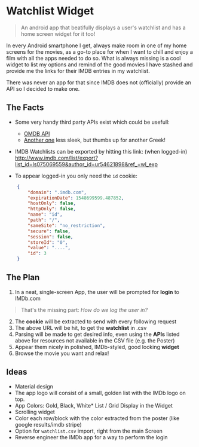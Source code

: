 # Watchlist Widget

> An android app that beatifully displays a user's watchlist and has a home screen widget for it too!

In every Android smartphone I get, always make room in one of my home screens for the movies, as a go-to place for when I want to chill and enjoy a film with all the apps needed to do so. What is always missing is a cool widget to list my options and remind of the good movies I have stashed and provide me the links for their IMDB entries in my watchlist.

There was never an app for that since IMDB does not (officially) provide an API so I decided to make one.


## The Facts

* Some very handy third party APIs exist which could be usefull:
	* [OMDB API](https://www.omdbapi.com/)
	* [Another one](http://imdbapi.poromenos.org/) less sleek, but thumbs up for another Greek! 
	
* IMDB Watchlists can be exported by hitting this link: (when logged-in)
	http://www.imdb.com/list/export?list_id=ls075069559&author_id=ur54621898&ref_=wl_exp
    
* To appear logged-in you only need the ```id``` cookie:

```json
	{
	    "domain": ".imdb.com",
	    "expirationDate": 1548699599.487852,
	    "hostOnly": false,
	    "httpOnly": false,
	    "name": "id",
	    "path": "/",
	    "sameSite": "no_restriction",
	    "secure": false,
	    "session": false,
	    "storeId": "0",
	    "value": "....",
	    "id": 3
	}
```


## The Plan

1. In a neat, single-screen App, the user will be prompted for **login** to IMDb.com 
> That's the missing part: *How do we log the user in?* 
2. The **cookie** will be extracted to send with every following request
3. The above URL will be hit, to get the **watchlist** in .csv 
4. Parsing will be made to get desired info, even using the **APIs** listed above for resources not available in the CSV file (e.g. the Poster)
5. Appear them nicely in polished, IMDb-styled, good looking **widget**
6. Browse the movie you want and relax!


## Ideas

* Material design
* The app logo will consist of a small, golden list with the IMDb logo on top. 
* App Colors: Gold, Black, White* List / Grid Display in the Widget
* Scrolling widget
* Color each row/block with the color extracted from the poster (like google results/imdb stripe)
* Option for ```watchlist.csv``` import, right from the main Screen
* Reverse engineer the IMDb app for a way to perform the login

